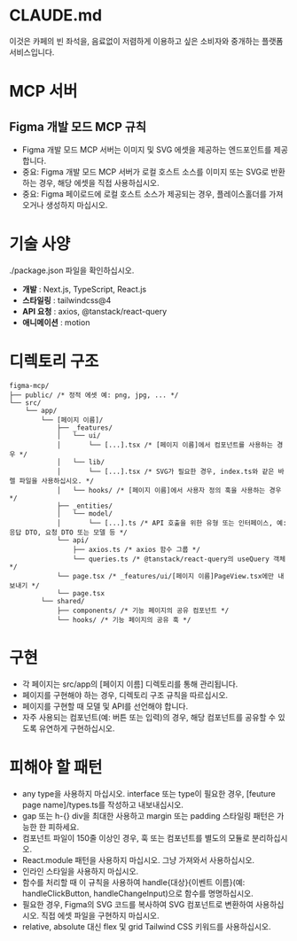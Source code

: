 # CLAUDE.md

이것은 카페의 빈 좌석을, 음료없이 저렴하게 이용하고 싶은 소비자와 중개하는 플랫폼 서비스입니다.

# MCP 서버

## Figma 개발 모드 MCP 규칙
- Figma 개발 모드 MCP 서버는 이미지 및 SVG 에셋을 제공하는 엔드포인트를 제공합니다.
- 중요: Figma 개발 모드 MCP 서버가 로컬 호스트 소스를 이미지 또는 SVG로 반환하는 경우, 해당 에셋을 직접 사용하십시오.
- 중요: Figma 페이로드에 로컬 호스트 소스가 제공되는 경우, 플레이스홀더를 가져오거나 생성하지 마십시오.

# 기술 사양

./package.json 파일을 확인하십시오.

- **개발** : Next.js, TypeScript, React.js
- **스타일링** : tailwindcss@4
- **API 요청** : axios, @tanstack/react-query
- **애니메이션** : motion

# 디렉토리 구조

```
figma-mcp/
├── public/ /* 정적 에셋 예: png, jpg, ... */
└── src/
    └── app/
        └── [페이지 이름]/
            ├── _features/
            │   └── ui/
            │       └── [...].tsx /* [페이지 이름]에서 컴포넌트를 사용하는 경우 */
            │   └── lib/
            │       └── [...].tsx /* SVG가 필요한 경우, index.ts와 같은 바렐 파일을 사용하십시오. */
            │   └── hooks/ /* [페이지 이름]에서 사용자 정의 훅을 사용하는 경우 */
            ├── _entities/
            │   └── model/
            │       └── [...].ts /* API 호출을 위한 유형 또는 인터페이스, 예: 응답 DTO, 요청 DTO 또는 모델 등 */
            └── api/
                ├── axios.ts /* axios 함수 그룹 */
                └── queries.ts /* @tanstack/react-query의 useQuery 객체 */
            └── page.tsx /* _features/ui/[페이지 이름]PageView.tsx에만 내보내기 */
            └── page.tsx
        └── shared/
            ├── components/ /* 기능 페이지의 공유 컴포넌트 */
            └── hooks/ /* 기능 페이지의 공유 훅 */
```

# 구현

- 각 페이지는 src/app의 [페이지 이름] 디렉토리를 통해 관리됩니다.
- 페이지를 구현해야 하는 경우, 디렉토리 구조 규칙을 따르십시오.
- 페이지를 구현할 때 모델 및 API를 선언해야 합니다.
- 자주 사용되는 컴포넌트(예: 버튼 또는 입력)의 경우, 해당 컴포넌트를 공유할 수 있도록 유연하게 구현하십시오.

# 피해야 할 패턴

- any type을 사용하지 마십시오. interface 또는 type이 필요한 경우, [feuture page name]/types.ts를 작성하고 내보내십시오.
- gap 또는 h-{} div을 최대한 사용하고 margin 또는 padding 스타일링 패턴은 가능한 한 피하세요.
- 컴포넌트 파일이 150줄 이상인 경우, 훅 또는 컴포넌트를 별도의 모듈로 분리하십시오.
- React.module 패턴을 사용하지 마십시오. 그냥 가져와서 사용하십시오.
- 인라인 스타일을 사용하지 마십시오. 
- 함수를 처리할 때 이 규칙을 사용하여 handle{대상}{이벤트 이름}(예: handleClickButton, handleChangeInput)으로 함수를 명명하십시오.
- 필요한 경우, Figma의 SVG 코드를 복사하여 SVG 컴포넌트로 변환하여 사용하십시오. 직접 에셋 파일을 구현하지 마십시오.
- relative, absolute 대신 flex 및 grid Tailwind CSS 키워드를 사용하십시오.